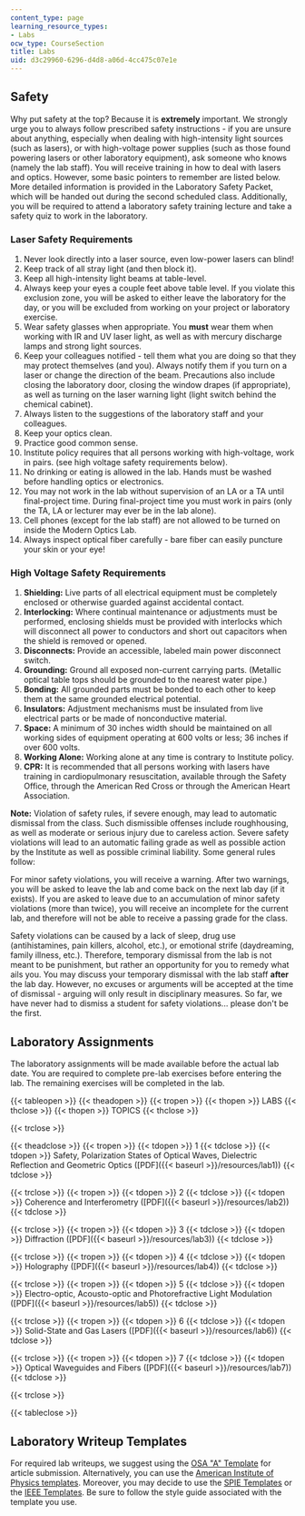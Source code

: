 ```yaml
---
content_type: page
learning_resource_types:
- Labs
ocw_type: CourseSection
title: Labs
uid: d3c29960-6296-d4d8-a06d-4cc475c07e1e
---
```


Safety
------

Why put safety at the top? Because it is **extremely** important. We strongly urge you to always follow prescribed safety instructions - if you are unsure about anything, especially when dealing with high-intensity light sources (such as lasers), or with high-voltage power supplies (such as those found powering lasers or other laboratory equipment), ask someone who knows (namely the lab staff). You will receive training in how to deal with lasers and optics. However, some basic pointers to remember are listed below. More detailed information is provided in the Laboratory Safety Packet, which will be handed out during the second scheduled class. Additionally, you will be required to attend a laboratory safety training lecture and take a safety quiz to work in the laboratory.

### Laser Safety Requirements

1.  Never look directly into a laser source, even low-power lasers can blind!
2.  Keep track of all stray light (and then block it).
3.  Keep all high-intensity light beams at table-level.
4.  Always keep your eyes a couple feet above table level. If you violate this exclusion zone, you will be asked to either leave the laboratory for the day, or you will be excluded from working on your project or laboratory exercise.
5.  Wear safety glasses when appropriate. You **must** wear them when working with IR and UV laser light, as well as with mercury discharge lamps and strong light sources.
6.  Keep your colleagues notified - tell them what you are doing so that they may protect themselves (and you). Always notify them if you turn on a laser or change the direction of the beam. Precautions also include closing the laboratory door, closing the window drapes (if appropriate), as well as turning on the laser warning light (light switch behind the chemical cabinet).
7.  Always listen to the suggestions of the laboratory staff and your colleagues.
8.  Keep your optics clean.
9.  Practice good common sense.
10.  Institute policy requires that all persons working with high-voltage, work in pairs. (see high voltage safety requirements below).
11.  No drinking or eating is allowed in the lab. Hands must be washed before handling optics or electronics.
12.  You may not work in the lab without supervision of an LA or a TA until final-project time. During final-project time you must work in pairs (only the TA, LA or lecturer may ever be in the lab alone).
13.  Cell phones (except for the lab staff) are not allowed to be turned on inside the Modern Optics Lab.
14.  Always inspect optical fiber carefully - bare fiber can easily puncture your skin or your eye!

### High Voltage Safety Requirements

1.  **Shielding:** Live parts of all electrical equipment must be completely enclosed or otherwise guarded against accidental contact.
2.  **Interlocking:** Where continual maintenance or adjustments must be performed, enclosing shields must be provided with interlocks which will disconnect all power to conductors and short out capacitors when the shield is removed or opened.
3.  **Disconnects:** Provide an accessible, labeled main power disconnect switch.
4.  **Grounding:** Ground all exposed non-current carrying parts. (Metallic optical table tops should be grounded to the nearest water pipe.)
5.  **Bonding:** All grounded parts must be bonded to each other to keep them at the same grounded electrical potential.
6.  **Insulators:** Adjustment mechanisms must be insulated from live electrical parts or be made of nonconductive material.
7.  **Space:** A minimum of 30 inches width should be maintained on all working sides of equipment operating at 600 volts or less; 36 inches if over 600 volts.
8.  **Working Alone:** Working alone at any time is contrary to Institute policy.
9.  **CPR:** It is recommended that all persons working with lasers have training in cardiopulmonary resuscitation, available through the Safety Office, through the American Red Cross or through the American Heart Association.

**Note:** Violation of safety rules, if severe enough, may lead to automatic dismissal from the class. Such dismissible offenses include roughhousing, as well as moderate or serious injury due to careless action. Severe safety violations will lead to an automatic failing grade as well as possible action by the Institute as well as possible criminal liability. Some general rules follow:

For minor safety violations, you will receive a warning. After two warnings, you will be asked to leave the lab and come back on the next lab day (if it exists). If you are asked to leave due to an accumulation of minor safety violations (more than twice), you will receive an incomplete for the current lab, and therefore will not be able to receive a passing grade for the class.

Safety violations can be caused by a lack of sleep, drug use (antihistamines, pain killers, alcohol, etc.), or emotional strife (daydreaming, family illness, etc.). Therefore, temporary dismissal from the lab is not meant to be punishment, but rather an opportunity for you to remedy what ails you. You may discuss your temporary dismissal with the lab staff **after** the lab day. However, no excuses or arguments will be accepted at the time of dismissal - arguing will only result in disciplinary measures. So far, we have never had to dismiss a student for safety violations... please don't be the first.

Laboratory Assignments
----------------------

The laboratory assignments will be made available before the actual lab date. You are required to complete pre-lab exercises before entering the lab. The remaining exercises will be completed in the lab.

{{< tableopen >}}
{{< theadopen >}}
{{< tropen >}}
{{< thopen >}}
LABS
{{< thclose >}}
{{< thopen >}}
TOPICS
{{< thclose >}}

{{< trclose >}}

{{< theadclose >}}
{{< tropen >}}
{{< tdopen >}}
1
{{< tdclose >}}
{{< tdopen >}}
Safety, Polarization States of Optical Waves, Dielectric Reflection and Geometric Optics ([PDF]({{< baseurl >}}/resources/lab1))
{{< tdclose >}}

{{< trclose >}}
{{< tropen >}}
{{< tdopen >}}
2
{{< tdclose >}}
{{< tdopen >}}
Coherence and Interferometry ([PDF]({{< baseurl >}}/resources/lab2))
{{< tdclose >}}

{{< trclose >}}
{{< tropen >}}
{{< tdopen >}}
3
{{< tdclose >}}
{{< tdopen >}}
Diffraction ([PDF]({{< baseurl >}}/resources/lab3))
{{< tdclose >}}

{{< trclose >}}
{{< tropen >}}
{{< tdopen >}}
4
{{< tdclose >}}
{{< tdopen >}}
Holography ([PDF]({{< baseurl >}}/resources/lab4))
{{< tdclose >}}

{{< trclose >}}
{{< tropen >}}
{{< tdopen >}}
5
{{< tdclose >}}
{{< tdopen >}}
Electro-optic, Acousto-optic and Photorefractive Light Modulation ([PDF]({{< baseurl >}}/resources/lab5))
{{< tdclose >}}

{{< trclose >}}
{{< tropen >}}
{{< tdopen >}}
6
{{< tdclose >}}
{{< tdopen >}}
Solid-State and Gas Lasers ([PDF]({{< baseurl >}}/resources/lab6))
{{< tdclose >}}

{{< trclose >}}
{{< tropen >}}
{{< tdopen >}}
7
{{< tdclose >}}
{{< tdopen >}}
Optical Waveguides and Fibers ([PDF]({{< baseurl >}}/resources/lab7))
{{< tdclose >}}

{{< trclose >}}

{{< tableclose >}}

Laboratory Writeup Templates
----------------------------

For required lab writeups, we suggest using the [OSA "A" Template](http://josaa.osa.org/submit/templates/default.cfm) for article submission. Alternatively, you can use the [American Institute of Physics templates](https://www.aip.org/). Moreover, you may decide to use the [SPIE Templates](http://spie.org/x5258.xml) or the [IEEE Templates](http://www.ieee.org/web/publications/authors/transjnl/index.html). Be sure to follow the style guide associated with the template you use.